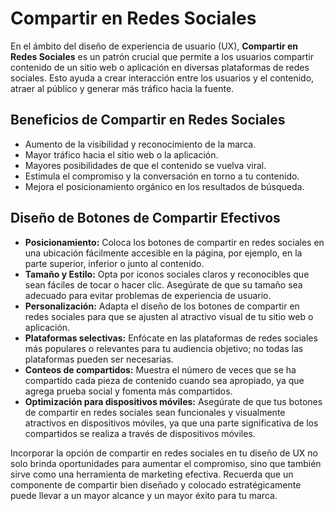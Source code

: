 # Compartir en Redes Sociales

En el ámbito del diseño de experiencia de usuario (UX), **Compartir en Redes Sociales** es un patrón crucial que permite a los usuarios compartir contenido de un sitio web o aplicación en diversas plataformas de redes sociales. Esto ayuda a crear interacción entre los usuarios y el contenido, atraer al público y generar más tráfico hacia la fuente.

## Beneficios de Compartir en Redes Sociales

- Aumento de la visibilidad y reconocimiento de la marca.
- Mayor tráfico hacia el sitio web o la aplicación.
- Mayores posibilidades de que el contenido se vuelva viral.
- Estimula el compromiso y la conversación en torno a tu contenido.
- Mejora el posicionamiento orgánico en los resultados de búsqueda.

## Diseño de Botones de Compartir Efectivos

- **Posicionamiento:** Coloca los botones de compartir en redes sociales en una ubicación fácilmente accesible en la página, por ejemplo, en la parte superior, inferior o junto al contenido.
- **Tamaño y Estilo:** Opta por iconos sociales claros y reconocibles que sean fáciles de tocar o hacer clic. Asegúrate de que su tamaño sea adecuado para evitar problemas de experiencia de usuario.
- **Personalización:** Adapta el diseño de los botones de compartir en redes sociales para que se ajusten al atractivo visual de tu sitio web o aplicación.
- **Plataformas selectivas:** Enfócate en las plataformas de redes sociales más populares o relevantes para tu audiencia objetivo; no todas las plataformas pueden ser necesarias.
- **Conteos de compartidos:** Muestra el número de veces que se ha compartido cada pieza de contenido cuando sea apropiado, ya que agrega prueba social y fomenta más compartidos.
- **Optimización para dispositivos móviles:** Asegúrate de que tus botones de compartir en redes sociales sean funcionales y visualmente atractivos en dispositivos móviles, ya que una parte significativa de los compartidos se realiza a través de dispositivos móviles.

Incorporar la opción de compartir en redes sociales en tu diseño de UX no solo brinda oportunidades para aumentar el compromiso, sino que también sirve como una herramienta de marketing efectiva. Recuerda que un componente de compartir bien diseñado y colocado estratégicamente puede llevar a un mayor alcance y un mayor éxito para tu marca.
